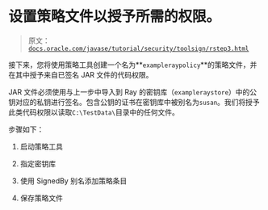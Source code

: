 # 设置策略文件以授予所需的权限。

> 原文：[`docs.oracle.com/javase/tutorial/security/toolsign/rstep3.html`](https://docs.oracle.com/javase/tutorial/security/toolsign/rstep3.html)

接下来，您将使用策略工具创建一个名为**`exampleraypolicy`**的策略文件，并在其中授予来自已签名 JAR 文件的代码权限。

JAR 文件必须使用与上一步中导入到 Ray 的密钥库（`exampleraystore`）中的公钥对应的私钥进行签名。包含公钥的证书在密钥库中被别名为`susan`。我们将授予此类代码权限以读取`C:\TestData\`目录中的任何文件。

步骤如下：

1.  启动策略工具

1.  指定密钥库

1.  使用 SignedBy 别名添加策略条目

1.  保存策略文件
